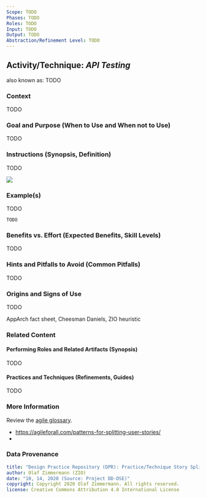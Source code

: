 ```yaml
---
Scope: TODO
Phases: TODO
Roles: TODO
Input: TODO
Output: TODO
Abstraction/Refinement Level: TODO
---
```


<!-- Word budget: 1000-1500 (3-5 A4 pages); the practice descriptions should be readable in 5 to 10 minutes (expert vs. novice reader) -->

Activity/Technique: *API Testing*
---------------------------------
<!-- Alternate names or candidate names) can be listed as "Also known as" here. -->
also known as: TODO

<!-- *Note to method engineers):* Terms from Agile Alliance template appear in parenthesis in headings (if it makes sense) -->

### Context

<!-- Keywords, preconditions (input artifacts), performing role -->
TODO


### Goal and Purpose (When to Use and When not to Use)
<!-- TODO, can be a user story, must identify the performing role and the target audience (producer, consumer) -->
TODO 


### Instructions (Synopsis, Definition)
<!-- What to do, artifact to produce; minimum, medium maximum diligence/verbosity (?) -->  
TODO

![](./images/NN.png)


### Example(s)
<!-- Must be concrete, ideally give three ones, one for each verbosity/fidelity level basic, medium, full -->
TODO

~~~
TODO
~~~


### Benefits vs. Effort (Expected Benefits, Skill Levels)
<!-- From AA, should call out what one needs to be able to do on beginner, intermediate, advanced level; as a team -->
TODO


### Hints and Pitfalls to Avoid (Common Pitfalls)
<!-- See ART, don’t overdo etc. -->
TODO


### Origins and Signs of Use
<!-- From PLOPs and from AA -->
TODO

AppArch fact sheet, Cheesman Daniels, ZIO heuristic

### Related Content
<!-- in DPR/OLAF and elsewhere -->


#### Performing Roles and Related Artifacts (Synopsis)
TODO

<!--
|**Role**| Input | Output | Comments |
|:-|:-----:|:------:|:--------:|
|  |  |  |  |
-->


#### Practices and Techniques (Refinements, Guides)
TODO


### More Information 
<!-- Further Reading, Academic Publications) -->
Review the [agile glossary](https://www.agilealliance.org/agile101/agile-glossary/).

* <https://agileforall.com/patterns-for-splitting-user-stories/>
* <!-- TODO AppArch exercise 5, fact sheet, slides: <https://blogs.itemis.com/en/spidr-five-simple-techniques-for-a-perfectly-split-user-story> or the 20 splitting suggestions in <https://xp123.com/articles/twenty-ways-to-split-stories/> -->


### Data Provenance 

```yaml
title: "Design Practice Repository (DPR): Practice/Technique Story Splitting"
author: Olaf Zimmermann (ZIO)
date: "10, 14, 2020 (Source: Project DD-DSE)"
copyright: Copyright 2020 Olaf Zimmermann. All rights reserved.
license: Creative Commons Attribution 4.0 International License
```


